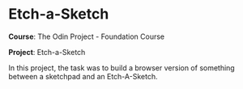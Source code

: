 # Etch-a-Sketch

**Course**: The Odin Project - Foundation Course


**Project**: Etch-a-Sketch


In this project, the task was to build a browser version of something between a sketchpad and an Etch-A-Sketch.